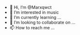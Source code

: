 - 👋 Hi, I’m @Marxqwct
- 👀 I’m interested in music
- 🌱 I’m currently learning ...
- 💞️ I’m looking to collaborate on ...
- 📫 How to reach me ...

<!---
Marxqwct/Marxqwct is a ✨ special ✨ repository because its `README.md` (this file) appears on your GitHub profile.
You can click the Preview link to take a look at your changes.
--->
